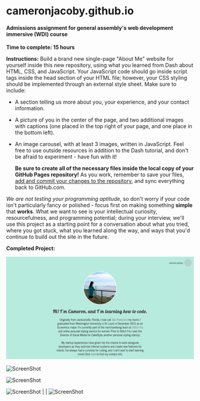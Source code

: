 cameronjacoby.github.io
=======================

#### Admissions assignment for general assembly's web development immersive (WDI) course

**Time to complete: 15 hours**

**Instructions:**
Build a brand new single-page "About Me" website for yourself inside this new repository, using what you learned from Dash about HTML, CSS, and JavaScript. Your JavaScript code should go inside script tags inside the head section of your HTML file; however, your CSS styling should be implemented through an external style sheet. Make sure to include:

- A section telling us more about you, your experience, and your contact information.
- A picture of you in the center of the page, and two additional images with captions (one placed in the top right of your page, and one place in the bottom left).
- An image carousel, with at least 3 images, written in JavaScript. Feel free to use outside resources in addition to the Dash tutorial, and don't be afraid to experiment - have fun with it!

  **Be sure to create all of the necessary files inside the local copy of your GitHub Pages repository!** As you work, remember to save your files, [add and commit your changes to the repository](https://help.github.com/articles/making-changes#make-a-change), and sync everything back to GitHub.com.

*We are not testing your programming aptitude*, so don't worry if your code isn't particularly fancy or polished - focus first on making something **simple** that **works**. What we want to see is your intellectual curiosity, resourcefulness, and programming potential; during your interview, we'll use this project as a starting point for a conversation about what you tried, where you got stuck, what you learned along the way, and ways that you'd continue to build out the site in the future.

**Completed Project:**

![ScreenShot](/screenshots/intro.png)

![ScreenShot](https://raw.githubusercontent.com/cameronjacoby/cameronjacoby.github.io/master/screenshots/carousel.png)

![ScreenShot](https://raw.githubusercontent.com/cameronjacoby/cameronjacoby.github.io/master/screenshots/social.png)

![ScreenShot](https://raw.githubusercontent.com/cameronjacoby/cameronjacoby.github.io/master/screenshots/mobile_intro.png) | | ![ScreenShot](https://raw.githubusercontent.com/cameronjacoby/cameronjacoby.github.io/master/screenshots/mobile_carousel_social.png)
